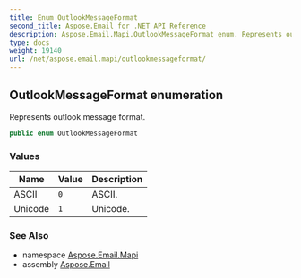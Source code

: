 ```yaml
---
title: Enum OutlookMessageFormat
second_title: Aspose.Email for .NET API Reference
description: Aspose.Email.Mapi.OutlookMessageFormat enum. Represents outlook message format
type: docs
weight: 19140
url: /net/aspose.email.mapi/outlookmessageformat/
---
```

## OutlookMessageFormat enumeration

Represents outlook message format.

```csharp
public enum OutlookMessageFormat
```

### Values

| Name | Value | Description |
| --- | --- | --- |
| ASCII | `0` | ASCII. |
| Unicode | `1` | Unicode. |

### See Also

* namespace [Aspose.Email.Mapi](../../aspose.email.mapi/)
* assembly [Aspose.Email](../../)


